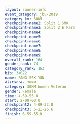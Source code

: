 ```yaml
---
layout: runner-info 
event_category: jbu-2019 
category_km: 30KM 
checkpoint-name2: Split 1 SMK 
checkpoint-name3: Split 2 E Farm 
checkpoint-name4: 
checkpoint-name5: 
checkpoint-name6: 
checkpoint-name7: 
checkpoint-name8: 
checkpoint-name9: 
overall_rank: 164
gender_rank: 74
category_rank: 163
bib: 34022
name: PANG SEK YUN
distance: 30KM
category: 30KM Women Veteran
gender: Female
time: 4-59-55.0
start: 2-00-00.0
checkpoint2: 4-09-32.8
checkpoint3: 6-21-26.6
finish: 6-59-55.0
---
```


